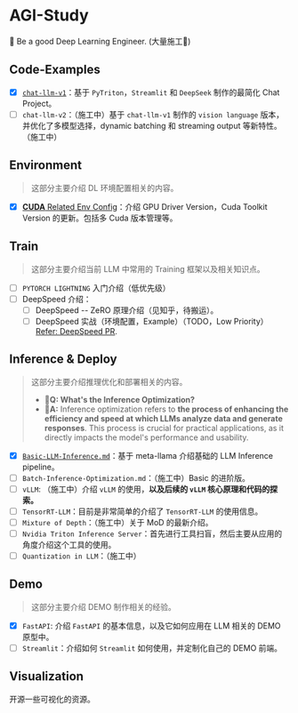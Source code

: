 # AGI-Study


🎯 Be a good Deep Learning Engineer. (大量施工👷)

## Code-Examples

- [x] [`chat-llm-v1`](https://github.com/keli-wen/AGI-Study/tree/master/code-examples/chat-llm-v1)：基于 `PyTriton`，`Streamlit` 和 `DeepSeek` 制作的最简化 Chat Project。
- [ ] `chat-llm-v2`：（施工中）基于 `chat-llm-v1` 制作的 `vision language` 版本，并优化了多模型选择，dynamic batching 和 streaming output 等新特性。（施工中）

## Environment

> 这部分主要介绍 DL 环境配置相关的内容。

- [x] [**CUDA** Related Env Config](https://github.com/keli-wen/AGI-Study/blob/master/env/cuda-related.md)：介绍 GPU Driver Version，Cuda Toolkit Version 的更新。包括多 Cuda 版本管理等。

## Train

> 这部分主要介绍当前 LLM 中常用的 Training 框架以及相关知识点。

- [ ] `PYTORCH LIGHTNING` 入门介绍（低优先级）
- [ ] DeepSpeed 介绍：
  - [ ] DeepSpeed -- ZeRO 原理介绍（见知乎，待搬运）。
  - [ ] DeepSpeed 实战（环境配置，Example）（TODO，Low Priority）[Refer: DeepSpeed PR](https://github.com/microsoft/DeepSpeedExamples/pull/843).

## Inference & Deploy

> 这部分主要介绍推理优化和部署相关的内容。
>
> - **🤔Q: What's the Inference Optimization?**
> - **📖A:** Inference optimization refers to **the process of enhancing the efficiency and speed at which LLMs analyze data and generate responses**. This process is crucial for practical applications, as it directly impacts the model's performance and usability.

- [x] [`Basic-LLM-Inference.md`](https://github.com/keli-wen/AGI-Study/blob/master/inference/Basic-LLM-Inference.md)：基于 meta-llama 介绍基础的 LLM Inference pipeline。
- [ ] `Batch-Inference-Optimization.md`：（施工中）Basic 的进阶版。
- [ ] `vLLM`: （施工中）介绍 `vLLM` 的使用，**以及后续的 `vLLM` 核心原理和代码的探索。**
- [ ] `TensorRT-LLM`：目前是非常简单的介绍了 `TensorRT-LLM` 的使用信息。
- [ ] `Mixture of Depth`：（施工中）关于 MoD 的最新介绍。
- [ ] `Nvidia Triton Inference Server`：首先进行工具扫盲，然后主要从应用的角度介绍这个工具的使用。
- [ ] `Quantization in LLM`：（施工中） 

## Demo

> 这部分主要介绍 DEMO 制作相关的经验。

- [x] `FastAPI`: 介绍 `FastAPI` 的基本信息，以及它如何应用在 LLM 相关的 DEMO 原型中。
- [ ] `Streamlit`：介绍如何 `Streamlit` 如何使用，并定制化自己的 DEMO 前端。

## Visualization

开源一些可视化的资源。
